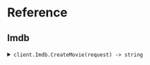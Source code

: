 # Reference
## Imdb
<details><summary><code>client.Imdb.CreateMovie(request) -> string</code></summary>
<dl>
<dd>

#### 📝 Description

<dl>
<dd>

<dl>
<dd>

Add a movie to the database
</dd>
</dl>
</dd>
</dl>

#### 🔌 Usage

<dl>
<dd>

<dl>
<dd>

```go
client.Imdb.CreateMovie(
        context.TODO(),
        request,
    )
}
```
</dd>
</dl>
</dd>
</dl>

#### ⚙️ Parameters

<dl>
<dd>

<dl>
<dd>

**request:** `*fern.CreateMovieRequest` 
    
</dd>
</dl>
</dd>
</dl>


</dd>
</dl>
</details>
